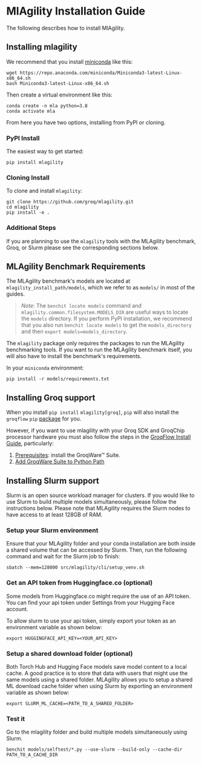 # MlAgility Installation Guide

The following describes how to install MlAgility.

## Installing mlagility

We recommend that you install [miniconda](https://docs.conda.io/en/latest/miniconda.html) like this:

```
wget https://repo.anaconda.com/miniconda/Miniconda3-latest-Linux-x86_64.sh
bash Miniconda3-latest-Linux-x86_64.sh
```

Then create a virtual environment like this:

```
conda create -n mla python=3.8
conda activate mla
```

From here you have two options, installing from PyPI or cloning.

### PyPI Install

The easiest way to get started:

```
pip install mlagility
```

### Cloning Install

To clone and install `mlagility`:

```
git clone https://github.com/groq/mlagility.git
cd mlagility
pip install -e .
```

### Additional Steps

If you are planning to use the `mlagility` tools with the MLAgility benchmark, Groq, or Slurm please see the corresponding sections below.

## MLAgility Benchmark Requirements

The MLAgility benchmark's models are located at `mlagility_install_path/models`, which we refer to as `models/` in most of the guides.

> _Note_: The `benchit locate models` command and `mlagility.common.filesystem.MODELS_DIR` are useful ways to locate the `models` directory. If you perform PyPI installation, we recommend that you also run `benchit locate models` to get the `models_directory` and then `export models=models_directory`. 

The `mlagility` package only requires the packages to run the MLAgility benchmarking tools. If you want to run the MLAgility benchmark itself, you will also have to install the benchmark's requirements. 

In your `miniconda` environment:

```
pip install -r models/requirements.txt
```

## Installing Groq support

When you install `pip install` `mlagility[groq]`, `pip` will also install the `groqflow` `pip` [package](https://github.com/groq/groqflow) for you. 

However, if you want to use mlagility with your Groq SDK and GroqChip processor hardware you must also follow the steps in the [GroqFlow Install Guide](https://github.com/groq/groqflow/blob/release/0921/docs/install.md), particularly:
1. [Prerequisites](https://github.com/groq/groqflow/blob/release/0921/docs/install.md#prerequisites): install the GroqWare™ Suite.
1. [Add GroqWare Suite to Python Path](https://github.com/groq/groqflow/blob/release/0921/docs/install.md#step-3-add-groqware-suite-to-python-path)

## Installing Slurm support

Slurm is an open source workload manager for clusters. If you would like to use Slurm to build multiple models simultaneously, please follow the instructions below. Please note that MLAgility requires the Slurm nodes to have access to at least 128GB of RAM.

### Setup your Slurm environment

Ensure that your MLAgility folder and your conda installation are both inside a shared volume that can be accessed by Slurm.
Then, run the following command and wait for the Slurm job to finish:

```
sbatch --mem=128000 src/mlagility/cli/setup_venv.sh
```

### Get an API token from Huggingface.co (optional)

Some models from Huggingface.co might require the use of an API token. You can find your api token under Settings from your Hugging Face account.

To allow slurm to use your api token, simply export your token as an environment variable as shown below:


```
export HUGGINGFACE_API_KEY=<YOUR_API_KEY>
```

### Setup a shared download folder (optional)

Both Torch Hub and Hugging Face models save model content to a local cache. A good practice is to store that data with users that might use the same models using a shared folder. MLAgility allows you to setup a shared ML download cache folder when using Slurm by exporting an environment variable as shown below:


```
export SLURM_ML_CACHE=<PATH_TO_A_SHARED_FOLDER>
```

### Test it

Go to the mlagility folder and build multiple models simultaneously using Slurm.

```
benchit models/selftest/*.py --use-slurm --build-only --cache-dir PATH_TO_A_CACHE_DIR
```